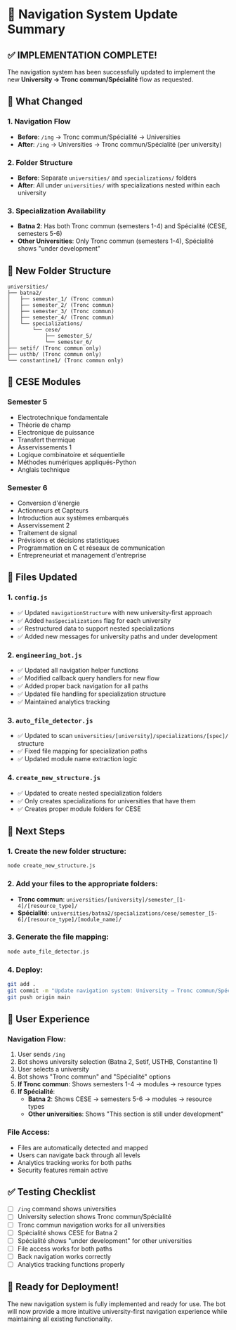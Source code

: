 # 🎯 Navigation System Update Summary

## ✅ **IMPLEMENTATION COMPLETE!**

The navigation system has been successfully updated to implement the new **University → Tronc commun/Spécialité** flow as requested.

## 🔄 **What Changed**

### **1. Navigation Flow**
- **Before**: `/ing` → Tronc commun/Spécialité → Universities
- **After**: `/ing` → Universities → Tronc commun/Spécialité (per university)

### **2. Folder Structure**
- **Before**: Separate `universities/` and `specializations/` folders
- **After**: All under `universities/` with specializations nested within each university

### **3. Specialization Availability**
- **Batna 2**: Has both Tronc commun (semesters 1-4) and Spécialité (CESE, semesters 5-6)
- **Other Universities**: Only Tronc commun (semesters 1-4), Spécialité shows "under development"

## 📁 **New Folder Structure**

```
universities/
├── batna2/
│   ├── semester_1/ (Tronc commun)
│   ├── semester_2/ (Tronc commun)
│   ├── semester_3/ (Tronc commun)
│   ├── semester_4/ (Tronc commun)
│   └── specializations/
│       └── cese/
│           ├── semester_5/
│           └── semester_6/
├── setif/ (Tronc commun only)
├── usthb/ (Tronc commun only)
└── constantine1/ (Tronc commun only)
```

## 🎯 **CESE Modules**

### **Semester 5**
- Electrotechnique fondamentale
- Théorie de champ
- Electronique de puissance
- Transfert thermique
- Asservissements 1
- Logique combinatoire et séquentielle
- Méthodes numériques appliqués-Python
- Anglais technique

### **Semester 6**
- Conversion d'énergie
- Actionneurs et Capteurs
- Introduction aux systèmes embarqués
- Asservissement 2
- Traitement de signal
- Prévisions et décisions statistiques
- Programmation en C et réseaux de communication
- Entrepreneuriat et management d'entreprise

## 🔧 **Files Updated**

### **1. `config.js`**
- ✅ Updated `navigationStructure` with new university-first approach
- ✅ Added `hasSpecializations` flag for each university
- ✅ Restructured data to support nested specializations
- ✅ Added new messages for university paths and under development

### **2. `engineering_bot.js`**
- ✅ Updated all navigation helper functions
- ✅ Modified callback query handlers for new flow
- ✅ Added proper back navigation for all paths
- ✅ Updated file handling for specialization structure
- ✅ Maintained analytics tracking

### **3. `auto_file_detector.js`**
- ✅ Updated to scan `universities/[university]/specializations/[spec]/` structure
- ✅ Fixed file mapping for specialization paths
- ✅ Updated module name extraction logic

### **4. `create_new_structure.js`**
- ✅ Updated to create nested specialization folders
- ✅ Only creates specializations for universities that have them
- ✅ Creates proper module folders for CESE

## 🚀 **Next Steps**

### **1. Create the new folder structure:**
```bash
node create_new_structure.js
```

### **2. Add your files** to the appropriate folders:
- **Tronc commun**: `universities/[university]/semester_[1-4]/[resource_type]/`
- **Spécialité**: `universities/batna2/specializations/cese/semester_[5-6]/[resource_type]/[module_name]/`

### **3. Generate the file mapping:**
```bash
node auto_file_detector.js
```

### **4. Deploy:**
```bash
git add .
git commit -m "Update navigation system: University → Tronc commun/Spécialité"
git push origin main
```

## 🎯 **User Experience**

### **Navigation Flow:**
1. User sends `/ing`
2. Bot shows university selection (Batna 2, Setif, USTHB, Constantine 1)
3. User selects a university
4. Bot shows "Tronc commun" and "Spécialité" options
5. **If Tronc commun**: Shows semesters 1-4 → modules → resource types
6. **If Spécialité**:
   - **Batna 2**: Shows CESE → semesters 5-6 → modules → resource types
   - **Other universities**: Shows "This section is still under development"

### **File Access:**
- Files are automatically detected and mapped
- Users can navigate back through all levels
- Analytics tracking works for both paths
- Security features remain active

## ✅ **Testing Checklist**

- [ ] `/ing` command shows universities
- [ ] University selection shows Tronc commun/Spécialité
- [ ] Tronc commun navigation works for all universities
- [ ] Spécialité shows CESE for Batna 2
- [ ] Spécialité shows "under development" for other universities
- [ ] File access works for both paths
- [ ] Back navigation works correctly
- [ ] Analytics tracking functions properly

## 🎉 **Ready for Deployment!**

The new navigation system is fully implemented and ready for use. The bot will now provide a more intuitive university-first navigation experience while maintaining all existing functionality.
